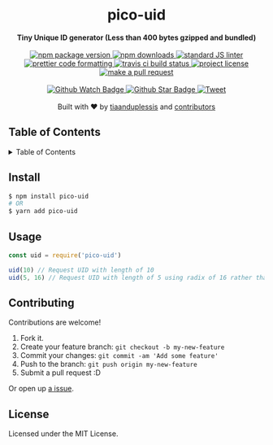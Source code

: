 
<h1 align="center">pico-uid</h1>
<div align="center">
  <strong>Tiny Unique ID generator (Less than 400 bytes gzipped and bundled)</strong>
</div>
<br>
<div align="center">
  <a href="https://npmjs.org/package/pico-uid">
    <img src="https://img.shields.io/npm/v/pico-uid.svg?style=flat-square" alt="npm package version" />
  </a>
  <a href="https://npmjs.org/package/pico-uid">
  <img src="https://img.shields.io/npm/dm/pico-uid.svg?style=flat-square" alt="npm downloads" />
  </a>
  <a href="https://github.com/feross/standard">
    <img src="https://img.shields.io/badge/code%20style-standard-brightgreen.svg?style=flat-square" alt="standard JS linter" />
  </a>
  <a href="https://github.com/prettier/prettier">
    <img src="https://img.shields.io/badge/styled_with-prettier-ff69b4.svg?style=flat-square" alt="prettier code formatting" />
  </a>
  <a href="https://travis-ci.org/tiaanduplessis/pico-uid">
    <img src="https://img.shields.io/travis/tiaanduplessis/pico-uid.svg?style=flat-square" alt="travis ci build status" />
  </a>
  <a href="https://github.com/tiaanduplessis/pico-uid/blob/master/LICENSE">
    <img src="https://img.shields.io/npm/l/pico-uid.svg?style=flat-square" alt="project license" />
  </a>
  <a href="http://makeapullrequest.com">
    <img src="https://img.shields.io/badge/PRs-welcome-brightgreen.svg?style=flat-square" alt="make a pull request" />
  </a>
</div>
<br>
<div align="center">
  <a href="https://github.com/tiaanduplessis/pico-uid/watchers">
    <img src="https://img.shields.io/github/watchers/tiaanduplessis/pico-uid.svg?style=social" alt="Github Watch Badge" />
  </a>
  <a href="https://github.com/tiaanduplessis/pico-uid/stargazers">
    <img src="https://img.shields.io/github/stars/tiaanduplessis/pico-uid.svg?style=social" alt="Github Star Badge" />
  </a>
  <a href="https://twitter.com/intent/tweet?text=Check%20out%20pico-uid!%20https://github.com/tiaanduplessis/pico-uid%20%F0%9F%91%8D">
    <img src="https://img.shields.io/twitter/url/https/github.com/tiaanduplessis/pico-uid.svg?style=social" alt="Tweet" />
  </a>
</div>
<br>
<div align="center">
  Built with ❤︎ by <a href="https://github.com/tiaanduplessis">tiaanduplessis</a> and <a href="https://github.com/tiaanduplessis/pico-uid/contributors">contributors</a>
</div>

<h2>Table of Contents</h2>
<details>
  <summary>Table of Contents</summary>
  <li><a href="#install">Install</a></li>
  <li><a href="#usage">Usage</a></li>
  <li><a href="#contribute">Contribute</a></li>
  <li><a href="#license">License</a></li>
</details>

## Install

```sh
$ npm install pico-uid
# OR
$ yarn add pico-uid
```

## Usage

```js
const uid = require('pico-uid')

uid(10) // Request UID with length of 10
uid(5, 16) // Request UID with length of 5 using radix of 16 rather than default of 64
```

## Contributing

Contributions are welcome!

1. Fork it.
2. Create your feature branch: `git checkout -b my-new-feature`
3. Commit your changes: `git commit -am 'Add some feature'`
4. Push to the branch: `git push origin my-new-feature`
5. Submit a pull request :D

Or open up [a issue](https://github.com/tiaanduplessis/pico-uid/issues).

## License

Licensed under the MIT License.
